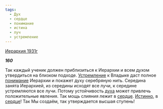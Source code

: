 ```yaml
---
tags:
  - Дух
  - сердце
  - понимание
  - истина
  - луч
  - устремление
---
```

[Иерархия 1931г](https://127.0.0.1:4002/agni/1931)

___160___

Так каждый ученик должен приблизиться к Иерархии и всем духом утвердиться на близком подходе. [Устремление](../../../tags/#устремление) к Владыке даст полное [понимание](../../../tags/#понимание) Иерархии и покажет духу серебряную нить. Середина занята Иерархией, из середины исходят все лучи, к середине устремляются все лучи. Потому устойчивость [духа](../../../tags/#Дух) может привлечь положительные явления. Так мощь слияния лежит в [сердце](../../../tags/#сердце). [Истинно](../../../tags/#истина), в [сердце](../../../tags/#сердце)! Так Мы создаём, так утверждается высшая ступень!   

